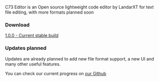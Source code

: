 
C73 Editor is an Open source lightweight code editor by LandarXT for text file editing, with more formats planned soon

### Download

[1.0.0 - Current stable build](https://github.com/LandarXT/C73Editor/releases/download/1.0/C73.zip)


### Updates planned
Updates are already planned to add new file format support, a new UI and many other useful features.

You can check our current progress on [our Github](https://github.com/LandarXT/C73Editor/)





